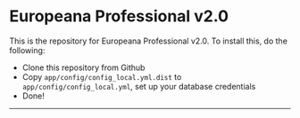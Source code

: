 Europeana Professional v2.0
===========================

This is the repository for Europeana Professional v2.0. To install this, do the following: 

- Clone this repository from Github
- Copy `app/config/config_local.yml.dist` to `app/config/config_local.yml`, set up your database credentials
- Done!

-------

